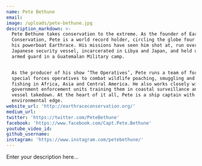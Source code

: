 ```yaml
---
name: Pete Bethune
email:
image: /uploads/pete-bethune.jpg
description_markdown: >-
  Pete Bethune takes conservation to the extreme. As the founder of Earthrace
  Conservation, Pete is a world record holder, circling the globe four times on
  his powerboat Earthrace. His missions have seen him shot at, run over by a
  Japanese security vessel, incarcerated in Libya and Japan, and held under
  armed guard in a Guatemalan Military camp.


  As the producer of his show ‘The Operatives’, Pete runs a team of former
  special forces operatives to combat wildlife poaching, smuggling and illegal
  fishing in Africa, Asia and Central America. He also works closely with
  government enforcement units training them in coastal surveillance and hostile
  vessel takedown. At the heart of it all, Pete is a ship captain with an
  environmental edge.
website_url: 'http://earthraceconservation.org/'
medium_url:
twitter: 'https://twitter.com/PeteBethune'
facebook: 'https://www.facebook.com/Capt.Pete.Bethune'
youtube_video_id:
github_username:
instagram: 'https://www.instagram.com/petebethune/'
---
```


Enter your description here...
